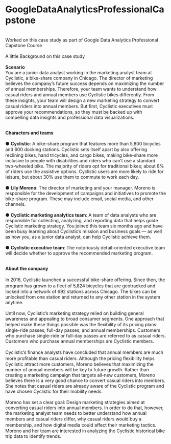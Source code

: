 # GoogleDataAnalyticsProfessionalCapstone
<br>Worked on this case study as part of Google Data Analytics Professional Capstone Course </br>
<br>A little Background on this case study</br>
<br><b>Scenario</b> </br>
You are a junior data analyst working in the marketing analyst team at Cyclistic, a bike-share company in Chicago. The director 
of marketing believes the company’s future success depends on maximizing the number of annual memberships. Therefore, 
your team wants to understand how casual riders and annual members use Cyclistic bikes diﬀerently. From these insights, 
your team will design a new marketing strategy to convert casual riders into annual members. But ﬁrst, Cyclistic executives 
must approve your recommendations, so they must be backed up with compelling data insights and professional data 
visualizations. 

<br><b>Characters and teams</b><br> 
<br>● <b>Cyclistic</b>: A bike-share program that features more than 5,800 bicycles and 600 docking stations. Cyclistic sets itself 
apart by also oﬀering reclining bikes, hand tricycles, and cargo bikes, making bike-share more inclusive to people with 
disabilities and riders who can’t use a standard two-wheeled bike. The majority of riders opt for traditional bikes; about 
8% of riders use the assistive options. Cyclistic users are more likely to ride for leisure, but about 30% use them to 
commute to work each day. </br>
<br>● <b>Lily Moreno</b>: The director of marketing and your manager. Moreno is responsible for the development of campaigns 
and initiatives to promote the bike-share program. These may include email, social media, and other channels.  </br>
<br>● <b>Cyclistic marketing analytics team</b>: A team of data analysts who are responsible for collecting, analyzing, and 
reporting data that helps guide Cyclistic marketing strategy. You joined this team six months ago and have been busy 
learning about Cyclistic’s mission and business goals — as well as how you, as a junior data analyst, can help Cyclistic 
achieve them. </br>
<br>● <b>Cyclistic executive team</b>: The notoriously detail-oriented executive team will decide whether to approve the 
recommended marketing program. </br>


<br><b>About the company </b></br>
<br>In 2016,  Cyclistic launched a successful bike-share oﬀering. Since then, the program has grown to a ﬂeet of 5,824 bicycles that 
are geotracked and locked into a network of 692 stations across Chicago. The bikes can be unlocked from one station and 
returned to any other station in the system anytime. </br>
<br>Until now, Cyclistic’s marketing strategy relied on building general awareness and appealing to broad consumer segments. 
One approach that helped make these things possible was the ﬂexibility of its pricing plans: single-ride passes, full-day  passes, 
and  annual  memberships.  Customers  who  purchase  single-ride or  full-day  passes  are  referred  to  as  casual  riders. Customers 
who  purchase  annual  memberships  are  Cyclistic  members. </br>
<br>Cyclistic’s ﬁnance analysts have concluded that annual members are much more proﬁtable than casual riders. Although the 
pricing ﬂexibility helps Cyclistic attract more customers, Moreno believes that maximizing the number of annual members will 
be key to future growth. Rather than creating a marketing campaign that targets all-new customers, Moreno believes there is a 
very good chance to convert casual riders into members. She notes that casual riders are already aware of the Cyclistic 
program and have chosen Cyclistic for their mobility needs. </br>
<br>Moreno has set a clear goal: Design marketing strategies aimed at converting casual riders into annual members. In order to 
do that, however, the marketing analyst team needs to better understand how annual members and casual riders diﬀer, why 
casual riders would buy a membership, and how digital media could aﬀect their marketing tactics. Moreno and her team are 
interested in analyzing the Cyclistic historical bike trip data to identify trends. </br>

